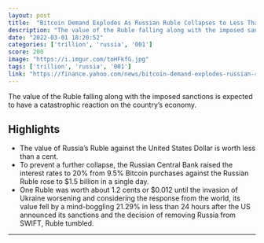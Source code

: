 ```yaml
---
layout: post
title:  "Bitcoin Demand Explodes As Russian Ruble Collapses to Less Than $0.01"
description: "The value of the Ruble falling along with the imposed sanctions is expected to have a catastrophic reaction on the country’s economy."
date: "2022-03-01 18:20:52"
categories: ['trillion', 'russia', '001']
score: 200
image: "https://i.imgur.com/toHFkfG.jpg"
tags: ['trillion', 'russia', '001']
link: "https://finance.yahoo.com/news/bitcoin-demand-explodes-russian-ruble-221857818.html"
---
```


The value of the Ruble falling along with the imposed sanctions is expected to have a catastrophic reaction on the country’s economy.

## Highlights

- The value of Russia’s Ruble against the United States Dollar is worth less than a cent.
- To prevent a further collapse, the Russian Central Bank raised the interest rates to 20% from 9.5% Bitcoin purchases against the Russian Ruble rose to $1.5 billion in a single day.
- One Ruble was worth about 1.2 cents or $0.012 until the invasion of Ukraine worsening and considering the response from the world, its value fell by a mind-boggling 21.29% in less than 24 hours after the US announced its sanctions and the decision of removing Russia from SWIFT, Ruble tumbled.

---
